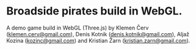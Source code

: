 # Broadside pirates build in WebGL.
A demo game build in WebGL (Three.js) by Klemen Červ (klemen.cerv@gmail.com), Denis Kotnik (denis.kotnik@gmail.com), Aljaž Kozina (kozinc@gmail.com) and Kristian Žarn (kristian.zarn@gmail.com).
